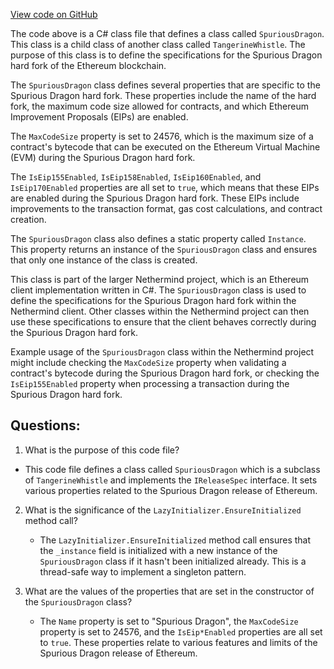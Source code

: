[View code on GitHub](https://github.com/NethermindEth/nethermind/src/Nethermind/Nethermind.Specs/Forks/05_SpuriousDragon.cs)

The code above is a C# class file that defines a class called `SpuriousDragon`. This class is a child class of another class called `TangerineWhistle`. The purpose of this class is to define the specifications for the Spurious Dragon hard fork of the Ethereum blockchain. 

The `SpuriousDragon` class defines several properties that are specific to the Spurious Dragon hard fork. These properties include the name of the hard fork, the maximum code size allowed for contracts, and which Ethereum Improvement Proposals (EIPs) are enabled. 

The `MaxCodeSize` property is set to 24576, which is the maximum size of a contract's bytecode that can be executed on the Ethereum Virtual Machine (EVM) during the Spurious Dragon hard fork. 

The `IsEip155Enabled`, `IsEip158Enabled`, `IsEip160Enabled`, and `IsEip170Enabled` properties are all set to `true`, which means that these EIPs are enabled during the Spurious Dragon hard fork. These EIPs include improvements to the transaction format, gas cost calculations, and contract creation. 

The `SpuriousDragon` class also defines a static property called `Instance`. This property returns an instance of the `SpuriousDragon` class and ensures that only one instance of the class is created. 

This class is part of the larger Nethermind project, which is an Ethereum client implementation written in C#. The `SpuriousDragon` class is used to define the specifications for the Spurious Dragon hard fork within the Nethermind client. Other classes within the Nethermind project can then use these specifications to ensure that the client behaves correctly during the Spurious Dragon hard fork. 

Example usage of the `SpuriousDragon` class within the Nethermind project might include checking the `MaxCodeSize` property when validating a contract's bytecode during the Spurious Dragon hard fork, or checking the `IsEip155Enabled` property when processing a transaction during the Spurious Dragon hard fork.
## Questions: 
 1. What is the purpose of this code file?
   - This code file defines a class called `SpuriousDragon` which is a subclass of `TangerineWhistle` and implements the `IReleaseSpec` interface. It sets various properties related to the Spurious Dragon release of Ethereum.

2. What is the significance of the `LazyInitializer.EnsureInitialized` method call?
   - The `LazyInitializer.EnsureInitialized` method call ensures that the `_instance` field is initialized with a new instance of the `SpuriousDragon` class if it hasn't been initialized already. This is a thread-safe way to implement a singleton pattern.

3. What are the values of the properties that are set in the constructor of the `SpuriousDragon` class?
   - The `Name` property is set to "Spurious Dragon", the `MaxCodeSize` property is set to 24576, and the `IsEip*Enabled` properties are all set to `true`. These properties relate to various features and limits of the Spurious Dragon release of Ethereum.